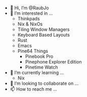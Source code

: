 - 👋 Hi, I’m @RaubJo
- 👀 I’m interested in ...
  - Thinkpads
  - Nix & NixOs
  - Tiling Window Managers
  - Keyboard Based Layouts
  - Rust
  - Emacs
  - Pine64 Things
    - Pinebook Pro
    - Pinephone Explorer Edition
    - Pinetime Watch
- 🌱 I’m currently learning ...
  - Nix
- 💞️ I’m looking to collaborate on ...
- 📫 How to reach me ...

<!---
RaubJo/RaubJo is a ✨ special ✨ repository because its `README.md` (this file) appears on your GitHub profile.
You can click the Preview link to take a look at your changes.
--->
